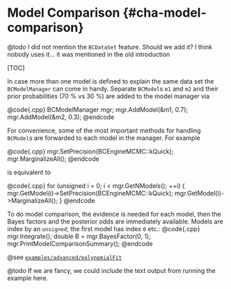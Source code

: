 Model Comparison {#cha-model-comparison}
================

@todo I did not mention the `BCDataSet` feature. Should we add it? I think nobody uses it... it was mentioned in the old introduction

[TOC]

In case more than one model is defined to explain the same data set the
`BCModelManager` can come in handy. Separate `BCModel`s `m1` and `m2` and their
prior probabilities (70 \% vs 30 \%) are added to the model manager via

@code{.cpp}
BCModelManager mgr;
mgr.AddModel(&m1, 0.7);
mgr.AddModel(&m2, 0.3);
@endcode

For convenience, some of the most important methods for handling `BCModel`s are forwarded to each model in the manager. For example

@code{.cpp}
mgr.SetPrecision(BCEngineMCMC::kQuick);
mgr.MarginalizeAll();
@endcode

is equivalent to

@code{.cpp}
for (unsigned i = 0; i < mgr.GetNModels(); ++i) {
  mgr.GetModel(i)->SetPrecision(BCEngineMCMC::kQuick);
  mgr.GetModel(i)->MarginalizeAll();
}
@endcode

To do model comparison, the evidence is needed for each model, then the Bayes factors and the posterior odds are immediately available. Models are index by an `unsigned`; the first model has index `0` etc.:
@code{.cpp}
mgr.Integrate();
double B = mgr.BayesFactor(0, 1);
mgr.PrintModelComparisonSummary();
@endcode

@see [`examples/advanced/polynomialFit`](https://github.com/bat/bat/tree/master/examples/advanced/advancedGraphFitter)

@todo If we are fancy, we could include the text output from running the example here.
